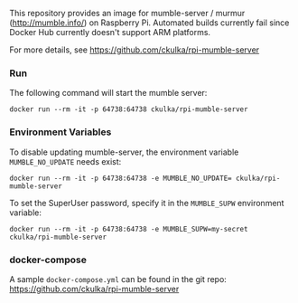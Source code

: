 This repository provides an image for mumble-server / murmur (http://mumble.info/) on Raspberry Pi.
Automated builds currently fail since Docker Hub currently doesn't support ARM platforms.

For more details, see https://github.com/ckulka/rpi-mumble-server


### Run

The following command will start the mumble server:
```
docker run --rm -it -p 64738:64738 ckulka/rpi-mumble-server
```

### Environment Variables

To disable updating mumble-server, the environment variable ```MUMBLE_NO_UPDATE``` needs exist:
```
docker run --rm -it -p 64738:64738 -e MUMBLE_NO_UPDATE= ckulka/rpi-mumble-server
```

To set the SuperUser password, specify it in the ```MUMBLE_SUPW``` environment variable:
```
docker run --rm -it -p 64738:64738 -e MUMBLE_SUPW=my-secret ckulka/rpi-mumble-server
```

### docker-compose
A sample ```docker-compose.yml``` can be found in the git repo: https://github.com/ckulka/rpi-mumble-server
